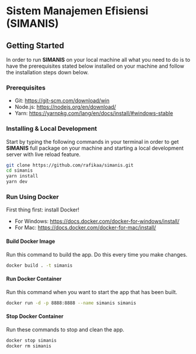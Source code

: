 # Sistem Manajemen Efisiensi (SIMANIS)

## Getting Started

In order to run **SIMANIS** on your local machine all what you need to do is to have the prerequisites stated below installed on your machine and follow the installation steps down below.

### Prerequisites
  - Git: https://git-scm.com/download/win
  - Node.js: https://nodejs.org/en/download/
  - Yarn: https://yarnpkg.com/lang/en/docs/install/#windows-stable

### Installing & Local Development

Start by typing the following commands in your terminal in order to get **SIMANIS** full package on your machine and starting a local development server with live reload feature.

```bash
git clone https://github.com/rafikaa/simanis.git
cd simanis
yarn install
yarn dev
```

### Run Using Docker

First thing first: install Docker!

- For Windows: https://docs.docker.com/docker-for-windows/install/
- For Mac: https://docs.docker.com/docker-for-mac/install/

#### Build Docker Image

Run this command to build the app. Do this every time you make changes.

```bash
docker build . -t simanis
```

#### Run Docker Container

Run this command when you want to start the app that has been built.

```bash
docker run -d -p 8888:8888 --name simanis simanis
```

#### Stop Docker Container

Run these commands to stop and clean the app.

```bash
docker stop simanis
docker rm simanis
```